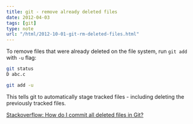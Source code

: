 ```yaml
---
title: git - remove already deleted files
date: 2012-04-03
tags: [git]
type: note
url: "/html/2012-10-01-git-rm-deleted-files.html"
---
```


To remove files that were already deleted on the file system, run `git add` with `-u` flag:

```bash
git status
D abc.c

git add -u
```

This tells git to automatically stage tracked files - including deleting the previously tracked files.

<!-- more -->

[Stackoverflow: How do I commit all deleted files in Git?](http://stackoverflow.com/questions/1402776/how-do-i-commit-all-deleted-files-in-git)
